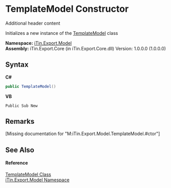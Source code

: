 # TemplateModel Constructor 
Additional header content 

Initializes a new instance of the <a href="T_iTin_Export_Model_TemplateModel">TemplateModel</a> class

**Namespace:**&nbsp;<a href="N_iTin_Export_Model">iTin.Export.Model</a><br />**Assembly:**&nbsp;iTin.Export.Core (in iTin.Export.Core.dll) Version: 1.0.0.0 (1.0.0.0)

## Syntax

**C#**<br />
``` C#
public TemplateModel()
```

**VB**<br />
``` VB
Public Sub New
```


## Remarks
\[Missing <remarks> documentation for "M:iTin.Export.Model.TemplateModel.#ctor"\]

## See Also


#### Reference
<a href="T_iTin_Export_Model_TemplateModel">TemplateModel Class</a><br /><a href="N_iTin_Export_Model">iTin.Export.Model Namespace</a><br />